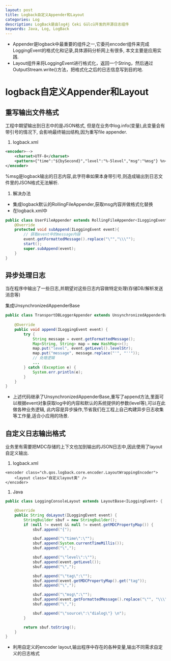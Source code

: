 ```yaml
---
layout: post
title: Logback自定义Appender和Layout
categories: Log
description: LogBack是由log4j Ceki Gülcü开发的开源日志组件
keywords: Java, Log, LogBack
---
```


- Appender是logback中最重要的组件之一,它委托encoder组件来完成LoggingEvent的格式化和记录,具体源码分析网上有很多, 本文主要是应用实践.
- Layout组件来将LoggingEvent进行格式化，返回一个String，然后通过OutputStream.write()方法，把格式化之后的日志信息写到目的地.

# logback自定义Appender和Layout
## 重写输出文件格式

工程中期望输出到日志中的是JSON格式, 但是在业务中log.info(变量),此变量会有带引号的情况下, 会影响最终输出结构,因为重写file appender.

1. logback.xml

```xml
<encoder>-->
    <charset>UTF-8</charset>
    <pattern>{"time":"${bySecond}","level":"%-5level","msg":"%msg"} %n</pattern>-->
</encoder>
```

%msg是logback输出的日志内容,此字符串如果本身带引号,则造成输出到日志文件里的JSON格式无法解析.

1. 解决办法

- 集成logback默认的RollingFileAppender,获取msg内容并做格式化替换
- 在logback.xml中<appender class="替换自定义的Appender"/>

```java
public class UserFileAppender extends RollingFileAppender<ILoggingEvent> {
    @Override
    protected void subAppend(ILoggingEvent event){
        // 获取event中的message内容
        event.getFormattedMessage().replace("\"","\\\"");
        start();
        super.subAppend(event);
    }
}
```

## 异步处理日志

当在程序中输出了一些日志,并期望对这些日志内容做特定处理(存储DB/解析发送消息等)

集成UnsynchronizedAppenderBase

```java
public class TransportDBLoggerAppender extends UnsynchronizedAppenderBase<ILoggingEvent> {
    
    @Override
    public void append(ILoggingEvent event) {
        try {
            String message = event.getFormattedMessage();
            Map<String, String> map = new HashMap<>();
            map.put("level", event.getLevel().levelStr);
            map.put("message", message.replace("'", "''"));
            // 处理逻辑
            ...
        } catch (Exception e) {
            System.err.println(e);
        }
    }
}
```

- 上述代码继承了UnsynchronizedAppenderBase,重写了append方法,里面可以根据event对象获取log中的内容和默认的系统提供的参数(level等),可以在此做各种业务逻辑, 此内容是异步操作,节省我们在工程上自己构建异步日志收集等工作量,适合小应用的场景.

## 自定义日志输出格式

业务里有需要把MDC存储的上下文也加到输出的JSON日志中,因此使用了layout自定义输出.

1. logback.xml

```
<encoder class="ch.qos.logback.core.encoder.LayoutWrappingEncoder">
    <layout class="自定义layout类" />
</encoder>
```

1. Java

```java
public class LoggingConsoleLayout extends LayoutBase<ILoggingEvent> {

    @Override
    public String doLayout(ILoggingEvent event) {
        StringBuilder sbuf = new StringBuilder();
        if (null != event && null != event.getMDCPropertyMap()) {
            sbuf.append("{");

            sbuf.append("\"time\":\"");
            sbuf.append(System.currentTimeMillis());
            sbuf.append("\",");

            sbuf.append("\"level\":\"");
            sbuf.append(event.getLevel());
            sbuf.append("\",");

            sbuf.append("\"tag\":\"");
            sbuf.append(event.getMDCPropertyMap().get("tag"));
            sbuf.append("\",");

            sbuf.append("\"msg\":\"");
            sbuf.append(event.getFormattedMessage().replace("\"", "\\\""));
            sbuf.append("\",");

            sbuf.append("\"source\":\"dialog\"} \n");
        }

        return sbuf.toString();
    }
}
```

- 利用自定义的encoder layout,输出程序中存在的各种变量,输出不同需求自定义的日志格式